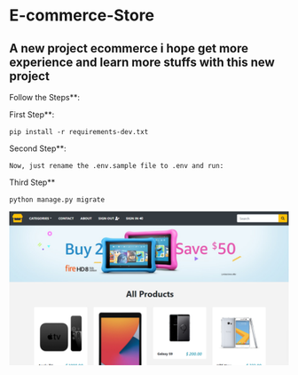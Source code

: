 # E-commerce-Store
## A new project ecommerce i hope get more experience and learn more stuffs with this new project

Follow the Steps**:

First Step**:

    pip install -r requirements-dev.txt
        
Second Step**:

    Now, just rename the .env.sample file to .env and run:

Third Step**

    python manage.py migrate

    

<img src="Layout.png" alt="Rest Form">
